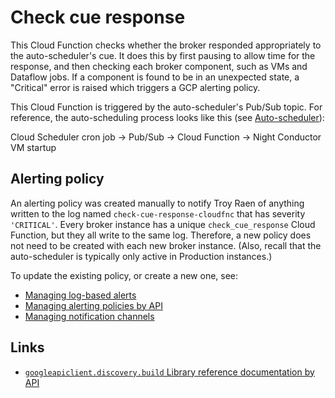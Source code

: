 # Check cue response

This Cloud Function checks whether the broker responded appropriately to the auto-scheduler's cue.
It does this by first pausing to allow time for the response, and then checking each broker component, such as VMs and Dataflow jobs.
If a component is found to be in an unexpected state, a "Critical" error is raised which triggers a GCP alerting policy.

This Cloud Function is triggered by the auto-scheduler's Pub/Sub topic. For reference, the auto-scheduling process looks like this (see [Auto-scheduler](auto-scheduler.md)):

Cloud Scheduler cron job -> Pub/Sub -> Cloud Function -> Night Conductor VM startup

## Alerting policy

An alerting policy was created manually to notify Troy Raen of anything written to the log named `check-cue-response-cloudfnc` that has severity `'CRITICAL'`.
Every broker instance has a unique `check_cue_response` Cloud Function, but they all write to the same log.
Therefore, a new policy does not need to be created with each new broker instance.
(Also, recall that the auto-scheduler is typically only active in Production instances.)

To update the existing policy, or create a new one, see:

- [Managing log-based alerts](https://cloud.google.com/logging/docs/alerting/log-based-alerts)
- [Managing alerting policies by API](https://cloud.google.com/monitoring/alerts/using-alerting-api)
- [Managing notification channels](https://cloud.google.com/monitoring/support/notification-options)

## Links

- [`googleapiclient.discovery.build` Library reference documentation by API](https://github.com/googleapis/google-api-python-client/blob/master/docs/dyn/index.md)
